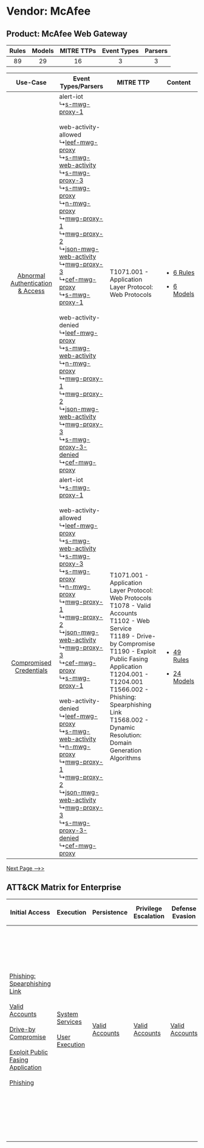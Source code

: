 Vendor: McAfee
==============
Product: McAfee Web Gateway
---------------------------
| Rules | Models | MITRE TTPs | Event Types | Parsers |
|:-----:|:------:|:----------:|:-----------:|:-------:|
|  89   |   29   |     16     |      3      |    3    |

|    Use-Case    | Event Types/Parsers    | MITRE TTP    | Content    |
|:----:| ---- | ---- | ---- |
| [Abnormal Authentication & Access](../../../UseCases/uc_abnormal_authentication_&_access.md) |  alert-iot<br> ↳[s-mwg-proxy-1](Ps/pC_smwgproxy1.md)<br><br> web-activity-allowed<br> ↳[leef-mwg-proxy](Ps/pC_leefmwgproxy.md)<br> ↳[s-mwg-web-activity](Ps/pC_smwgwebactivity.md)<br> ↳[s-mwg-proxy-3](Ps/pC_smwgproxy3.md)<br> ↳[s-mwg-proxy](Ps/pC_smwgproxy.md)<br> ↳[n-mwg-proxy](Ps/pC_nmwgproxy.md)<br> ↳[mwg-proxy-1](Ps/pC_mwgproxy1.md)<br> ↳[mwg-proxy-2](Ps/pC_mwgproxy2.md)<br> ↳[json-mwg-web-activity](Ps/pC_jsonmwgwebactivity.md)<br> ↳[mwg-proxy-3](Ps/pC_mwgproxy3.md)<br> ↳[cef-mwg-proxy](Ps/pC_cefmwgproxy.md)<br> ↳[s-mwg-proxy-1](Ps/pC_smwgproxy1.md)<br><br> web-activity-denied<br> ↳[leef-mwg-proxy](Ps/pC_leefmwgproxy.md)<br> ↳[s-mwg-web-activity](Ps/pC_smwgwebactivity.md)<br> ↳[n-mwg-proxy](Ps/pC_nmwgproxy.md)<br> ↳[mwg-proxy-1](Ps/pC_mwgproxy1.md)<br> ↳[mwg-proxy-2](Ps/pC_mwgproxy2.md)<br> ↳[json-mwg-web-activity](Ps/pC_jsonmwgwebactivity.md)<br> ↳[mwg-proxy-3](Ps/pC_mwgproxy3.md)<br> ↳[s-mwg-proxy-3-denied](Ps/pC_smwgproxy3denied.md)<br> ↳[cef-mwg-proxy](Ps/pC_cefmwgproxy.md)<br> | T1071.001 - Application Layer Protocol: Web Protocols<br>    | [<ul><li>6 Rules</li></ul><ul><li>6 Models</li></ul>](RM/r_m_mcafee_mcafee_web_gateway_Abnormal_Authentication_&_Access.md) |
|          [Compromised Credentials](../../../UseCases/uc_compromised_credentials.md)          |  alert-iot<br> ↳[s-mwg-proxy-1](Ps/pC_smwgproxy1.md)<br><br> web-activity-allowed<br> ↳[leef-mwg-proxy](Ps/pC_leefmwgproxy.md)<br> ↳[s-mwg-web-activity](Ps/pC_smwgwebactivity.md)<br> ↳[s-mwg-proxy-3](Ps/pC_smwgproxy3.md)<br> ↳[s-mwg-proxy](Ps/pC_smwgproxy.md)<br> ↳[n-mwg-proxy](Ps/pC_nmwgproxy.md)<br> ↳[mwg-proxy-1](Ps/pC_mwgproxy1.md)<br> ↳[mwg-proxy-2](Ps/pC_mwgproxy2.md)<br> ↳[json-mwg-web-activity](Ps/pC_jsonmwgwebactivity.md)<br> ↳[mwg-proxy-3](Ps/pC_mwgproxy3.md)<br> ↳[cef-mwg-proxy](Ps/pC_cefmwgproxy.md)<br> ↳[s-mwg-proxy-1](Ps/pC_smwgproxy1.md)<br><br> web-activity-denied<br> ↳[leef-mwg-proxy](Ps/pC_leefmwgproxy.md)<br> ↳[s-mwg-web-activity](Ps/pC_smwgwebactivity.md)<br> ↳[n-mwg-proxy](Ps/pC_nmwgproxy.md)<br> ↳[mwg-proxy-1](Ps/pC_mwgproxy1.md)<br> ↳[mwg-proxy-2](Ps/pC_mwgproxy2.md)<br> ↳[json-mwg-web-activity](Ps/pC_jsonmwgwebactivity.md)<br> ↳[mwg-proxy-3](Ps/pC_mwgproxy3.md)<br> ↳[s-mwg-proxy-3-denied](Ps/pC_smwgproxy3denied.md)<br> ↳[cef-mwg-proxy](Ps/pC_cefmwgproxy.md)<br> | T1071.001 - Application Layer Protocol: Web Protocols<br>T1078 - Valid Accounts<br>T1102 - Web Service<br>T1189 - Drive-by Compromise<br>T1190 - Exploit Public Fasing Application<br>T1204.001 - T1204.001<br>T1566.002 - Phishing: Spearphishing Link<br>T1568.002 - Dynamic Resolution: Domain Generation Algorithms<br> | [<ul><li>49 Rules</li></ul><ul><li>24 Models</li></ul>](RM/r_m_mcafee_mcafee_web_gateway_Compromised_Credentials.md)        |
[Next Page -->>](2_ds_mcafee_mcafee_web_gateway.md)

ATT&CK Matrix for Enterprise
----------------------------
| Initial Access                                                                                                                                                                                                                                                                                                                                                                      | Execution                                                                                                                               | Persistence                                                         | Privilege Escalation                                                | Defense Evasion                                                     | Credential Access | Discovery | Lateral Movement                                                            | Collection | Command and Control                                                                                                                                                                                                                                                                                                                                                                                                                                                                                                                                                        | Exfiltration                                                                                                                                                                                                                                                                             | Impact                                                                  |
| ----------------------------------------------------------------------------------------------------------------------------------------------------------------------------------------------------------------------------------------------------------------------------------------------------------------------------------------------------------------------------------- | --------------------------------------------------------------------------------------------------------------------------------------- | ------------------------------------------------------------------- | ------------------------------------------------------------------- | ------------------------------------------------------------------- | ----------------- | --------- | --------------------------------------------------------------------------- | ---------- | -------------------------------------------------------------------------------------------------------------------------------------------------------------------------------------------------------------------------------------------------------------------------------------------------------------------------------------------------------------------------------------------------------------------------------------------------------------------------------------------------------------------------------------------------------------------------- | ---------------------------------------------------------------------------------------------------------------------------------------------------------------------------------------------------------------------------------------------------------------------------------------- | ----------------------------------------------------------------------- |
| [Phishing: Spearphishing Link](https://attack.mitre.org/techniques/T1566/002)<br><br>[Valid Accounts](https://attack.mitre.org/techniques/T1078)<br><br>[Drive-by Compromise](https://attack.mitre.org/techniques/T1189)<br><br>[Exploit Public Fasing Application](https://attack.mitre.org/techniques/T1190)<br><br>[Phishing](https://attack.mitre.org/techniques/T1566)<br><br> | [System Services](https://attack.mitre.org/techniques/T1569)<br><br>[User Execution](https://attack.mitre.org/techniques/T1204)<br><br> | [Valid Accounts](https://attack.mitre.org/techniques/T1078)<br><br> | [Valid Accounts](https://attack.mitre.org/techniques/T1078)<br><br> | [Valid Accounts](https://attack.mitre.org/techniques/T1078)<br><br> |                   |           | [Internal Spearphishing](https://attack.mitre.org/techniques/T1534)<br><br> |            | [Web Service](https://attack.mitre.org/techniques/T1102)<br><br>[Application Layer Protocol: Web Protocols](https://attack.mitre.org/techniques/T1071/001)<br><br>[Dynamic Resolution](https://attack.mitre.org/techniques/T1568)<br><br>[Dynamic Resolution: Domain Generation Algorithms](https://attack.mitre.org/techniques/T1568/002)<br><br>[Proxy: Multi-hop Proxy](https://attack.mitre.org/techniques/T1090/003)<br><br>[Application Layer Protocol](https://attack.mitre.org/techniques/T1071)<br><br>[Proxy](https://attack.mitre.org/techniques/T1090)<br><br> | [Exfiltration Over C2 Channel](https://attack.mitre.org/techniques/T1041)<br><br>[Exfiltration Over Web Service: Exfiltration to Cloud Storage](https://attack.mitre.org/techniques/T1567/002)<br><br>[Exfiltration Over Web Service](https://attack.mitre.org/techniques/T1567)<br><br> | [Resource Hijacking](https://attack.mitre.org/techniques/T1496)<br><br> |